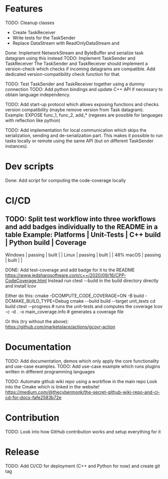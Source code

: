 # Features
TODO: Cleanup classes 
- Create TaskReceiver
- Write tests for the TaskSender
- Replace DataStream with ReadOnlyDataStream and 

Done: Implement NetworkStream and ByteBuffer and serialize task datagram using this instead
TODO: Implement TaskSender and TaskReceiver
The TaskSender and TaskReceiver should implement a version-check which checks if incoming 
datagrams are compatible. Add dedicated version-compatibility check function for that.

TODO: Test TaskSender and TaskReceiver together using a dummy connection
TODO: Add python bindings and update C++ API if necessary to obtain language independency.

TODO: Add start-up protocol which allows exposing functions and checks version compatibility (maybe remove version from Task datagram).
Example: EXPOSE func_1, func_2, add_* (regexes are possible for languages with reflection like python)

TODO: Add implementation for local communication which skips the serialization, sending and de-serialization part.
This makes it possible to run tasks locally or remote using the same API (but on different TaskSender instances).

# Dev scripts
Done: Add script for computing the code-coverage locally

# CI/CD
TODO: Split test workflow into three workflows and add badges individually to the README in a table
Example:
Platforms | Unit-Tests | C++ build | Python build | Coverage
------------------------------------------------------------
Windows   | passing    |   built   |              |
Linux     | passing    |   built   |              |   48%
macOS     | passing    |   built   |              |

DONE: Add test-coverage and add badge for it to the README
https://www.jedsharpsoftware.com/c++/2020/09/16/CPP-CodeCoverage.html
Instead run ctest --build in the build directory directly and install lcov

Either do this:
cmake -DCOMPUTE_CODE_COVERAGE=ON -B build -DCMAKE_BUILD_TYPE=Debug
cmake --build build --target unit_tests
cd build
ctest --progress # runs the unit-tests and computes the coverage
lcov -c -d . -o main_coverage.info  # generates a coverage file

Or this (try without the above):
https://github.com/marketplace/actions/gcovr-action

# Documentation
TODO: Add documentation, demos which only apply the core functionality and use-case examples.
TODO: Add use-case example which runs plugins written in different programming languages

TODO: Automate github wiki repo using a workflow in the main repo
Look into the Cmake which is linked in the website!
https://medium.com/@thecybermonk/the-secret-github-wiki-repo-and-ci-cd-for-docs-fafe2583b72e

# Contribution
TODO: Look into how GitHub contribution works and setup everything for it

# Release
TODO: Add CI/CD for deployment (C++ and Python for now) and create git tag

